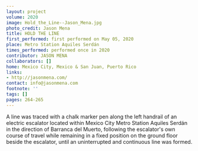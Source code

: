 ```yaml
---
layout: project
volume: 2020
image: Hold_the_Line--Jason_Mena.jpg
photo_credit: Jason Mena
title: HOLD THE LINE
first_performed: first performed on May 05, 2020
place: Metro Station Aquiles Serdán
times_performed: performed once in 2020
contributor: JASON MENA
collaborators: []
home: Mexico City, Mexico & San Juan, Puerto Rico
links:
- http://jasonmena.com/
contact: info@jasonmena.com
footnote: ''
tags: []
pages: 264-265
---
```




A line was traced with a chalk marker pen along the left handrail of an electric escalator located within Mexico City Metro Station Aquiles Serdán in the direction of Barranca del Muerto, following the escalator's own course of travel while remaining in a fixed position on the ground floor beside the escalator, until an uninterrupted and continuous line was formed. 
